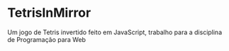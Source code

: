 # TetrisInMirror
Um jogo de Tetris invertido feito em JavaScript, trabalho para a disciplina de Programação para Web
